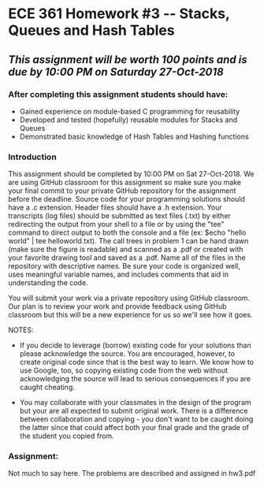 # ECE 361 Homework #3 -- Stacks, Queues and Hash Tables
## <i>This assignment will be worth 100 points and is due by 10:00 PM on Saturday 27-Oct-2018</i>  

### After completing this assignment students should have:
- Gained experience on module-based C programming for reusability
- Developed and tested (hopefully) reusable modules for Stacks and Queues
- Demonstrated basic knowledge of Hash Tables and Hashing functions

### Introduction

This assignment should be completed by 10:00 PM on Sat 27-Oct-2018.  We are using GitHub classroom for this assignment so make sure you make your final commit to your private GitHub repository for the assignment before the deadline.  Source code for your programming solutions should have a .c extension.  Header files should have a .h extension.  Your transcripts (log files) should be submitted as text files (.txt) by either redirecting the output from your shell to a file or by using the "tee" command to direct output to both the console and a file (ex: $echo "hello world" | tee helloworld.txt).  The call trees in problem 1 can be hand drawn (make sure the figure is readable) and scanned as a .pdf or created with your favorite drawing tool and saved as a .pdf.  Name all of the files in the repository with descriptive names.  Be sure your code is organized well, uses meaningful variable names, and includes comments that aid in understanding the code.

You will submit your work via a private repository using GitHub classroom.  Our plan is to review your work and provide feedback using GitHub classroom but this will be a new experience for us so we'll see how it goes.

NOTES:
-  If you decide to leverage (borrow) existing code for your solutions than please acknowledge the source.  You are encouraged, however, to create original code since that is the best way to learn.  We know how to use Google, too, so copying existing code from the web without acknowledging the source will lead to serious consequences if you are caught cheating.

- You may collaborate with your classmates in the design of the program but your are all expected to submit original work.  There is a difference between collaboration and copying - you don't want to be caught doing the latter since that could affect both your final grade and the grade of the student you copied from.

### Assignment:
Not much to say here.  The problems are described and assigned in hw3.pdf
